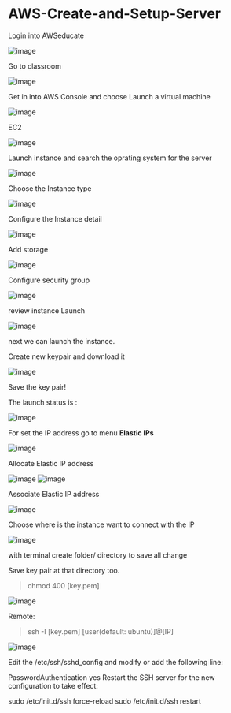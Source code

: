 # AWS-Create-and-Setup-Server

Login into AWSeducate

![image](https://user-images.githubusercontent.com/88620315/138586868-91dddf93-7d66-486a-9af5-093be2a5d0b1.png)


Go to classroom

![image](https://user-images.githubusercontent.com/88620315/138586878-20381e76-f39b-4405-b4ea-bcb9cf741538.png)


Get in into AWS Console and choose Launch a virtual machine

![image](https://user-images.githubusercontent.com/88620315/138586880-ba6bda25-00ba-4144-a9e6-80b2409b1ee9.png)

EC2

![image](https://user-images.githubusercontent.com/88620315/138586881-9b1367c5-95bc-40cd-b1c0-dd4248d53bfb.png)

Launch instance and search the oprating system for the server

![image](https://user-images.githubusercontent.com/88620315/138586889-d46b576f-bb30-4ad5-a51e-4fcad2f49621.png)

Choose the Instance type

![image](https://user-images.githubusercontent.com/88620315/138587009-7d56ff3d-865d-4bc1-a8b0-71808442f5d0.png)



Configure the Instance detail

![image](https://user-images.githubusercontent.com/88620315/138587012-f08d7989-5353-4682-91aa-2013c4f24bce.png)


Add storage 

![image](https://user-images.githubusercontent.com/88620315/138587015-75ba404d-f218-465f-ba1c-b007191b7fb2.png)


Configure security group

![image](https://user-images.githubusercontent.com/88620315/138587019-d6e49a40-0ed7-4d59-80c3-6c1f4aefe7f9.png)

review instance Launch

![image](https://user-images.githubusercontent.com/88620315/138587027-b2d961bb-ebe7-4127-8aa8-5058e3d4fc20.png)

next we can launch the instance.

Create new keypair and download it

![image](https://user-images.githubusercontent.com/88620315/138587099-dd5e6e4c-3e45-4454-855d-bc6b8b75cc24.png)

Save the key pair!

The launch status is :

![image](https://user-images.githubusercontent.com/88620315/138587106-4870ef58-0196-43fc-b2c5-5cf7fa4914bf.png)


For set the IP address go to menu **Elastic IPs** 

![image](https://user-images.githubusercontent.com/88620315/138587145-8d2bd0ba-8951-4ecc-80e8-ad9cdf28496e.png)


Allocate Elastic IP address

![image](https://user-images.githubusercontent.com/88620315/138587154-8817208f-e0c3-40bd-9c72-d763723e0efc.png)
![image](https://user-images.githubusercontent.com/88620315/138587167-65777ad0-04c7-427f-86eb-53e7ef6710bf.png)


Associate Elastic IP address

![image](https://user-images.githubusercontent.com/88620315/138587181-691c6f02-a678-4926-916c-2cdfde7427bd.png)

Choose where is the instance want to connect with the IP 

![image](https://user-images.githubusercontent.com/88620315/138587183-61b582bd-9e6c-4bbb-ba7d-8143ffb1d9cd.png)


with terminal create folder/ directory to save all change

Save key pair at that directory too.

>chmod 400 [key.pem]

![image](https://user-images.githubusercontent.com/88620315/138587278-16662d2c-5978-4a93-b061-05bea6bf9c4f.png)

Remote:

>ssh -I [key.pem] [user(default: ubuntu)]@[IP]

![image](https://user-images.githubusercontent.com/88620315/138587294-75caa3ff-2cf0-4f1a-b527-428ebf1838df.png)


Edit the /etc/ssh/sshd_config and modify or add the following line:

  PasswordAuthentication yes
Restart the SSH server for the new configuration to take effect:

sudo /etc/init.d/ssh force-reload
sudo /etc/init.d/ssh restart
